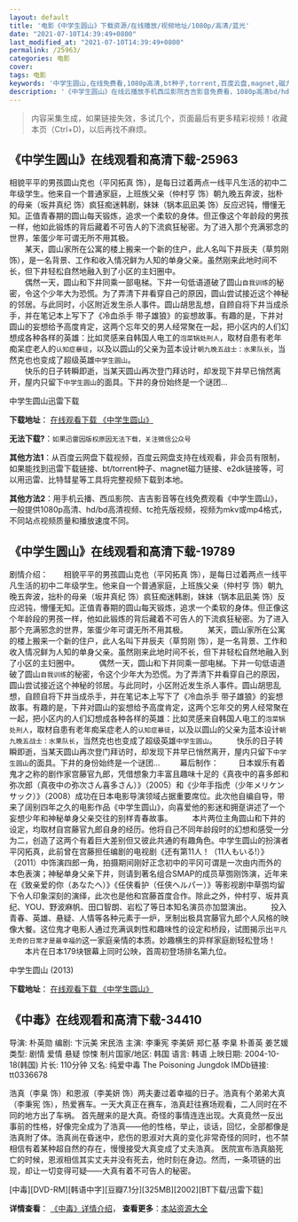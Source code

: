 ```yaml
---
layout: default
title: '电影《中学生圆山》下载资源/在线播放/视频地址/1080p/高清/蓝光'
date: "2021-07-10T14:39:49+0800"
last_modified_at: "2021-07-10T14:39:49+0800"
permalink: /25963/
categories: 电影
cover:
tags: 电影
keywords: '中学生圆山,在线免费看,1080p高清,bt种子,torrent,百度云盘,magnet,磁力链,迅雷下载资源'
description: '《中学生圆山》在线云播放手机西瓜影院吉吉影音免费看，1080p高清bd/hd未删减完整版和tc抢先枪版，mkv/mp4格式，附带bt/torrent种子、magnet/磁力链、百度云盘、网盘资源迅雷下载链接'
---
```


>内容采集生成，如果链接失效，多试几个，页面最后有更多精彩视频！收藏本页（Ctrl+D)，以后再找不麻烦。


## 《中学生圆山》在线观看和高清下载-25963

相貌平平的男孩圆山克也（平冈拓真 饰），是每日过着两点一线平凡生活的初中二年级学生。他来自一个普通家庭，上班族父亲（仲村亨 饰）朝九晚五奔波，拙朴的母亲（坂井真纪 饰）疯狂痴迷韩剧，妹妹（锅本凪凪美 饰）反应迟钝，懵懂无知。正值青春期的圆山每天锻炼，追求一个柔软的身体。但正像这个年龄段的男孩一样，他如此锻炼的背后藏着不可告人的下流疯狂秘密。为了进入那个充满邪念的世界，笨蛋少年可谓无所不用其极。<br />　　某天，圆山家所在公寓的楼上搬来一个新的住户，此人名叫下井辰夫（草剪刚 饰），是一名背景、工作和收入情况鲜为人知的单身父亲。虽然刚来此地时间不长，但下井轻松自然地融入到了小区的主妇圈中。<br />　　偶然一天，圆山和下井同乘一部电梯。下井一句低语道破了圆山`自我训练`的秘密，令这个少年大为恐慌。为了弄清下井看穿自己的原因，圆山尝试接近这个神秘的邻居。与此同时，小区附近发生杀人事件。圆山胡思乱想，自顾自将下井当成杀手，并在笔记本上写下了《冷血杀手 带子雄狼》的妄想故事。有趣的是，下井对圆山的妄想给予高度肯定，这两个忘年交的男人经常聚在一起，把小区内的人们幻想成各种各样的英雄：比如灵感来自韩国人电工的`泡菜锅处刑人`，取材自患有老年痴呆症老人的`认知症暴徒`，以及以圆山的父亲为蓝本设计`朝九晚五战士：水果队长`，当然克也也变成了超级英雄`中学生圆山`。<br />　　快乐的日子转瞬即逝，当某天圆山再次登门拜访时，却发现下井早已悄然离开，屋内只留下`中学生圆山`的面具。下井的身份始终是一个谜团&hellip;


中学生圆山迅雷下载

**下载地址**： [在线观看下载 《中学生圆山》](https://www.993dy.com//vod-detail-id-22188.html) 


**无法下载?**：`如果迅雷因版权原因无法下载，关注微信公众号 `

**其他方法1**：从百度云网盘下载视频，百度云网盘支持在线观看，非会员有限制，如果能找到迅雷下载链接、bt/torrent种子、magnet磁力链接、e2dk链接等，可以用迅雷、比特彗星等工具将完整视频下载到本地。

**其他方法2**：用手机云播、西瓜影院、吉吉影音等在线免费观看《中学生圆山》，一般提供1080p高清、hd/bd高清视频、tc抢先版视频，视频为mkv或mp4格式，不同站点视频质量和播放速度不同。


## 《中学生圆山》在线观看和高清下载-19789

剧情介绍：　　相貌平平的男孩圆山克也（平冈拓真 饰），是每日过着两点一线平凡生活的初中二年级学生。他来自一个普通家庭，上班族父亲（仲村亨 饰）朝九晚五奔波，拙朴的母亲（坂井真纪 饰）疯狂痴迷韩剧，妹妹（锅本凪凪美 饰）反应迟钝，懵懂无知。正值青春期的圆山每天锻炼，追求一个柔软的身体。但正像这个年龄段的男孩一样，他如此锻炼的背后藏着不可告人的下流疯狂秘密。为了进入那个充满邪念的世界，笨蛋少年可谓无所不用其极。  　　某天，圆山家所在公寓的楼上搬来一个新的住户，此人名叫下井辰夫（草剪刚 饰），是一名背景、工作和收入情况鲜为人知的单身父亲。虽然刚来此地时间不长，但下井轻松自然地融入到了小区的主妇圈中。  　　偶然一天，圆山和下井同乘一部电梯。下井一句低语道破了圆山`自我训练`的秘密，令这个少年大为恐慌。为了弄清下井看穿自己的原因，圆山尝试接近这个神秘的邻居。与此同时，小区附近发生杀人事件。圆山胡思乱想，自顾自将下井当成杀手，并在笔记本上写下了《冷血杀手 带子雄狼》的妄想故事。有趣的是，下井对圆山的妄想给予高度肯定，这两个忘年交的男人经常聚在一起，把小区内的人们幻想成各种各样的英雄：比如灵感来自韩国人电工的`泡菜锅处刑人`，取材自患有老年痴呆症老人的`认知症暴徒`，以及以圆山的父亲为蓝本设计`朝九晚五战士：水果队长`，当然克也也变成了超级英雄`中学生圆山`。  　　快乐的日子转瞬即逝，当某天圆山再次登门拜访时，却发现下井早已悄然离开，屋内只留下`中学生圆山`的面具。下井的身份始终是一个谜团…  　　幕后制作：  　　日本娱乐有着鬼才之称的剧作家宫藤官九郎，凭借想象力丰富且趣味十足的《真夜中的喜多郎和弥次郎（真夜中の弥次さん喜多さん）》（2005）和《少年手指虎（少年メリケンサック）》（2008）成功在日本电影导演领域占据重要席位。此次他自编自导，带来了阔别四年之久的电影作品《中学生圆山》，向喜爱他的影迷和拥趸讲述了一个妄想少年和神秘单身父亲交往的别样青春故事。  　　本片两位主角圆山和下井的设定，均取材自宫藤官九郎自身的经历。他将自己不同年龄段时的幻想和感受一分为二，创造了这两个有着巨大差别但又彼此共通的有趣角色。中学生圆山的扮演者平冈拓真，此前曾在宫藤担任编剧的电视剧《还有第11人！（11人もいる!）》（2011）中饰演四郎一角，拍摄期间刚好正念初中的平冈可谓是一次由内而外的本色表演；神秘单身父亲下井，则请到著名组合SMAP的成员草彅刚饰演，近年来在《致亲爱的你（あなたへ）》《任侠看护（任侠ヘルパー）》等影视剧中草彅均留下令人印象深刻的演绎，此次也是他和宫藤首度合作。除此之外，仲村亨、坂井真纪、YOU、野波麻帆、田口智朗、岩松了等日本知名演员亦加盟演出。  　　投入青春、英雄、悬疑、人情等各种元素于一炉，烹制出极具宫藤官九郎个人风格的映像大餐。这位鬼才电影人通过充满讽刺性和趣味性的设定和桥段，试图揭示出`平凡无奇的日常才是最幸福的`这一家庭亲情的本质。妙趣横生的异样家庭剧轻松登场！  　　本片在日本179块银幕上同时公映，首周初登场排名第九位。


中学生圆山 (2013)

**下载地址**： [在线观看下载 《中学生圆山》](https://www.btbtdy.me/btdy/dy2157.html) 


## 《中毒》在线观看和高清下载-34410

导演: 朴英勋 编剧: 卞沅美 宋民浩 主演: 李秉宪 李美妍 郑仁基 李臬 朴善英 姜艺媛 类型: 剧情 爱情 悬疑 惊悚 制片国家/地区: 韩国 语言: 韩语 上映日期: 2004-10-18(韩国) 片长: 110分钟 又名: 纯爱中毒 The Poisoning Jungdok IMDb链接: tt0336678

浩真（李臬 饰）和恩淑（李美妍 饰）两夫妻过着幸福的日子。浩真有个弟弟大真（李秉宪 饰），热爱赛车。一天大真正在赛车，浩真赶往赛场观看，二人同时在不同的地方出了车祸。 首先醒来的是大真。奇怪的事情连连出现。大真竟然一反出事前的性格，好像完全成为了浩真——他的性格，举止，谈话，回忆，全部都像是浩真附了体。浩真尚在昏迷中，悲伤的恩淑对大真的变化非常奇怪的同时，也不禁相信有着某种超自然的存在，慢慢接受大真变成了丈夫浩真。 医院宣布浩真脑死亡的时候，恩淑相信其实丈夫并没有死去，他时刻在身边。然而，一条项链的出现，却让一切变得可疑——大真有着不可告人的秘密。


[中毒][DVD-RM][韩语中字][豆瓣7.1分][325MB][2002][BT下载/迅雷下载]

**详情查看**： [《中毒》详情介绍](/movie/34410/)， **查看更多**：[本站资源大全](/movie/t/all/)

